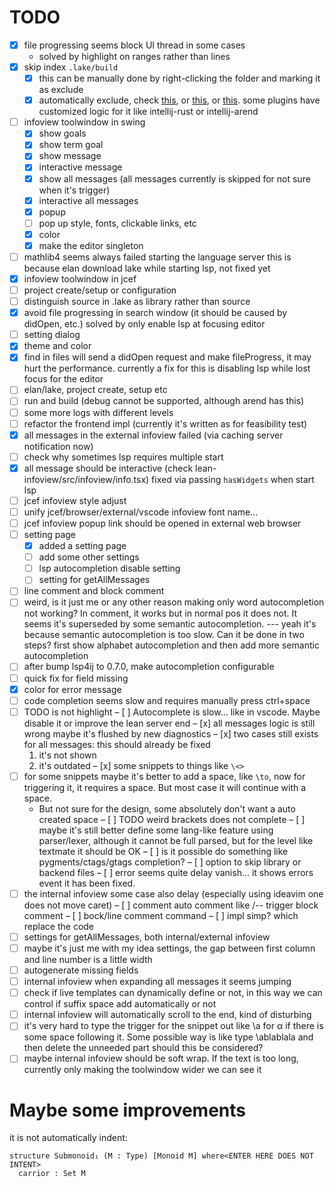 
# TODO

- [x] file progressing seems block UI thread in some cases 
  - solved by highlight on ranges rather than lines
- [x] skip index `.lake/build`
  - [x] this can be manually done by right-clicking the folder and marking it as exclude
  - [x] automatically exclude, check [this](https://youtrack.jetbrains.com/issue/IDEA-194725/Specify-IntelliJ-exclude-directories-in-build.gradle), or [this](https://youtrack.jetbrains.com/issue/IJPL-8363/Ability-to-have-default-Excluded-Folders-not-per-project), or [this](https://youtrack.jetbrains.com/issue/WEB-11419).
    some plugins have customized logic for it like intellij-rust or intellij-arend
- [ ] infoview toolwindow in swing
  - [x] show goals
  - [x] show term goal
  - [x] show message
  - [x] interactive message
  - [x] show all messages (all messages currently is skipped for not sure when it's trigger)
  - [x] interactive all messages
  - [x] popup
  - [ ] pop up style, fonts, clickable links, etc
  - [x] color
  - [x] make the editor singleton
- [ ] mathlib4 seems always failed starting the language server
  this is because elan download lake while starting lsp, not fixed yet
- [x] infoview toolwindow in jcef
- [ ] project create/setup or configuration
- [ ] distinguish source in .lake as library rather than source
- [x] avoid file progressing in search window (it should be caused by didOpen, etc.) solved by only enable lsp at focusing editor
- [ ] setting dialog
- [x] theme and color
- [x] find in files will send a didOpen request and make fileProgress, it may hurt the performance.
  currently a fix for this is disabling lsp while lost focus for the editor
- [ ] elan/lake, project create, setup etc
- [ ] run and build (debug cannot be supported, although arend has this)
- [ ] some more logs with different levels
- [ ] refactor the frontend impl (currently it's written as for feasibility test)
- [x] all messages in the external infoview failed (via caching server notification now)
- [ ] check why sometimes lsp requires multiple start
- [x] all message should be interactive (check lean-infoview/src/infoview/info.tsx)
      fixed via passing `hasWidgets` when start lsp
- [ ] jcef infoview style adjust
- [ ] unify jcef/browser/external/vscode infoview font name...
- [ ] jcef infoview popup link should be opened in external web browser
- [ ] setting page
  - [x] added a setting page
  - [ ] add some other settings
  - [ ] lsp autocompletion disable setting
  - [ ] setting for getAllMessages
- [ ] line comment and block comment
- [ ] weird, is it just me or any other reason making only word autocompletion not working? In comment, it works but in normal pos it does not. It seems it's superseded by 
  some semantic autocompletion. --- yeah it's because semantic autocompletion is too slow. Can it be done in two steps? first show alphabet autocompletion and then add more semantic 
  autocompletion 
- [ ] after bump lsp4ij to 0.7.0, make autocompletion configurable
- [ ] quick fix for field missing
- [x] color for error message
- [ ] code completion seems slow and requires manually press ctrl+space
- [ ] TODO is not highlight
– [ ] Autocomplete is slow... like in vscode. Maybe disable it or improve the lean server end
– [x] all messages logic is still wrong maybe it's flushed by new diagnostics
– [x] two cases still exists for all messages: this should already be fixed
  1. it's not shown
  2. it's outdated
– [x] some snippets to things like `\<>`
- [ ] for some snippets maybe it's better to add a space, like `\to`, now for triggering it, it requires a space. But most case it will continue with a space.
  - But not sure for the design, some absolutely don't want a auto created space
– [ ] TODO weird brackets does not complete
– [ ] maybe it's still better define some lang-like feature using parser/lexer, although it cannot be full parsed, but for the level like textmate it should be OK
– [ ] is it possible do something like pygments/ctags/gtags completion?
– [ ] option to skip library or backend files
– [ ] error seems quite delay vanish... it shows errors event it has been fixed.
- [ ] the internal infoview some case also delay (especially using ideavim one does not move caret)
– [ ] comment auto comment like /-- trigger block comment
– [ ] bock/line comment command
– [ ] impl simp? which replace the code
- [ ] settings for getAllMessages, both internal/external infoview
- [ ] maybe it's just me with my idea settings, the gap between first column and line number is a little width
- [ ] autogenerate missing fields
- [ ] internal infoview when expanding all messages it seems jumping
- [ ] check if live templates can dynamically define or not, in this way we can control if suffix space add automatically or not
- [ ] internal infoview will automatically scroll to the end, kind of disturbing
- [ ] it's very hard to type the trigger for the snippet out like \a for α if there is some space following it. Some possible way is like type \ablablala<space> and then delete the unneeded part
      should this be considered?
- [ ] maybe internal infoview should be soft wrap. If the text is too long, currently only making the toolwindow wider we can see it

# Maybe some improvements

it is not automatically indent:
```lean
structure Submonoid₁ (M : Type) [Monoid M] where<ENTER HERE DOES NOT INTENT>
  carrior : Set M
```